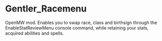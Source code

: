 # Gentler_Racemenu
OpenMW mod. Enables you to swap race, class and birthsign through the EnableStatReviewMenu console command, while retaining your stats, acquired abilities and spells.
